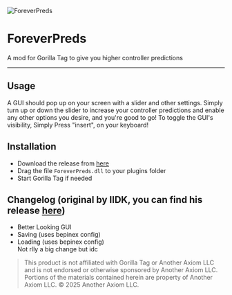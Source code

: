 ![ForeverPreds](https://github.com/user-attachments/assets/e0cf6b2e-4ca6-4110-b330-fd09932e739e)
# ForeverPreds
A mod for Gorilla Tag to give you higher controller predictions

---

## Usage
A GUI should pop up on your screen with a slider and other settings. Simply turn up or down the slider to increase your controller predictions and enable any other options you desire, and you're good to go!
To toggle the GUI's visibility, Simply Press "insert", on your keyboard!
## Installation

- Download the release from [here](https://github.com/Zyber09/ForeverPreds/releases/latest) 
- Drag the file `ForeverPreds.dll` to your plugins folder
- Start Gorilla Tag if needed

## Changelog (original by IIDK, you can find his release [here](https://github.com/iiDk-the-actual/ForeverPreds/releases/latest))
   - Better Looking GUI
   - Saving  (uses bepinex config)
   - Loading (uses bepinex config)   
   Not rlly a big change but idc
> This product is not affiliated with Gorilla Tag or Another Axiom LLC and is not endorsed or otherwise sponsored by Another Axiom LLC. Portions of the materials contained herein are property of Another Axiom LLC. © 2025 Another Axiom LLC.

